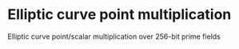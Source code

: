 # Elliptic curve point multiplication
 Elliptic curve point/scalar multiplication over 256-bit prime fields
